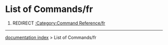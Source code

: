 # List of Commands/fr
1.  REDIRECT [:Category:Command Reference/fr](:Category:Command_Reference/fr.md)

---
[documentation index](../README.md) > List of Commands/fr
